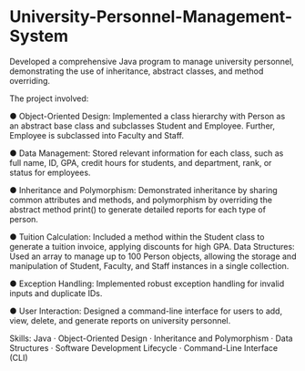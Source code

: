 # University-Personnel-Management-System
 Developed a comprehensive Java program to manage university personnel, demonstrating the use of inheritance, abstract classes, and method overriding. 
 
 The project involved:

● Object-Oriented Design: Implemented a class hierarchy with Person as an abstract base class and subclasses Student and Employee. Further, Employee is subclassed into Faculty and Staff.

● Data Management: Stored relevant information for each class, such as full name, ID, GPA, credit hours for students, and department, rank, or status for employees.

● Inheritance and Polymorphism: Demonstrated inheritance by sharing common attributes and methods, and polymorphism by overriding the abstract method print() to generate detailed reports for each type of person.

● Tuition Calculation: Included a method within the Student class to generate a tuition invoice, applying discounts for high GPA.
Data Structures: Used an array to manage up to 100 Person objects, allowing the storage and manipulation of Student, Faculty, and Staff instances in a single collection.

● Exception Handling: Implemented robust exception handling for invalid inputs and duplicate IDs.

● User Interaction: Designed a command-line interface for users to add, view, delete, and generate reports on university personnel.

Skills: Java · Object-Oriented Design · Inheritance and Polymorphism · Data Structures · Software Development Lifecycle · Command-Line Interface (CLI)